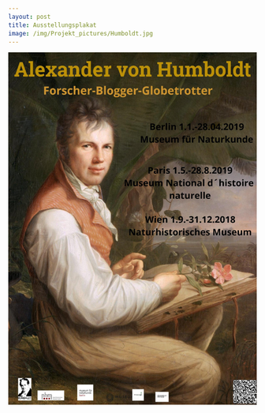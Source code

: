 ```yaml
---
layout: post
title: Ausstellungsplakat
image: /img/Projekt_pictures/Humboldt.jpg
---
```



![](../img/Projekt_pictures/Humboldt_Plakat.jpg)
